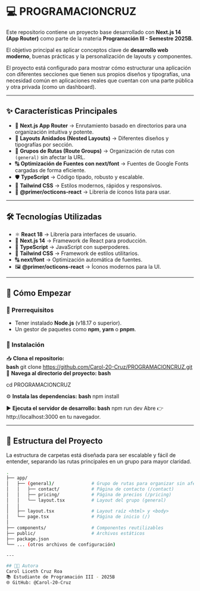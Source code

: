 # 💻 PROGRAMACIONCRUZ

Este repositorio contiene un proyecto base desarrollado con **Next.js 14 (App Router)** como parte de la materia **Programación III - Semestre 2025B**.  

El objetivo principal es aplicar conceptos clave de **desarrollo web moderno**, buenas prácticas y la personalización de layouts y componentes.  

El proyecto está configurado para mostrar cómo estructurar una aplicación con diferentes secciones que tienen sus propios diseños y tipografías, una necesidad común en aplicaciones reales que cuentan con una parte pública y otra privada (como un dashboard).  

---

## ✨ Características Principales  

- 🚀 **Next.js App Router** → Enrutamiento basado en directorios para una organización intuitiva y potente.  
- 🧩 **Layouts Anidados (Nested Layouts)** → Diferentes diseños y tipografías por sección.  
- 📂 **Grupos de Rutas (Route Groups)** → Organización de rutas con `(general)` sin afectar la URL.  
- 🔠 **Optimización de Fuentes con next/font** → Fuentes de Google Fonts cargadas de forma eficiente.  
- 🛡️ **TypeScript** → Código tipado, robusto y escalable.  
- 🎨 **Tailwind CSS** → Estilos modernos, rápidos y responsivos.  
- 🔗 **@primer/octicons-react** → Librería de íconos lista para usar.  

---

## 🛠️ Tecnologías Utilizadas  

- ⚛️ **React 18** → Librería para interfaces de usuario.  
- 🔷 **Next.js 14** → Framework de React para producción.  
- 📘 **TypeScript** → JavaScript con superpoderes.  
- 🎨 **Tailwind CSS** → Framework de estilos utilitarios.  
- 🔠 **next/font** → Optimización automática de fuentes.  
- 🖼️ **@primer/octicons-react** → Íconos modernos para la UI.  

---

## 🚀 Cómo Empezar  

### 🔹 Prerrequisitos  
- Tener instalado **Node.js** (v18.17 o superior).  
- Un gestor de paquetes como **npm**, **yarn** o **pnpm**.  

### 🔹 Instalación  

📥 **Clona el repositorio:**  
**bash**
git clone https://github.com/Carol-20-Cruz/PROGRAMACIONCRUZ.git
📂 **Navega al directorio del proyecto:**
**bash**

cd PROGRAMACIONCRUZ

⚙️ **Instala las dependencias:**
**bash**
npm install

▶️ **Ejecuta el servidor de desarrollo:**
**bash**
npm run dev Abre 👉 http://localhost:3000
 en tu navegador.

---

## 📂 Estructura del Proyecto

La estructura de carpetas está diseñada para ser escalable y fácil de entender, separando las rutas principales en un grupo para mayor claridad.

```bash
.
├── app/
│   ├── (general)/              # Grupo de rutas para organizar sin afectar la URL
│   │   ├── contact/            # Página de contacto (/contact)
│   │   ├── pricing/            # Página de precios (/pricing)
│   │   └── layout.tsx          # Layout del grupo (general)
│   │
│   ├── layout.tsx              # Layout raíz <html> y <body>
│   └── page.tsx                # Página de inicio (/)
│
├── components/                 # Componentes reutilizables
├── public/                     # Archivos estáticos
├── package.json
└── ... (otros archivos de configuración)

---

## 👩‍💻 Autora
Carol Liceth Cruz Roa
📚 Estudiante de Programación III - 2025B
🌐 GitHub: @Carol-20-Cruz
